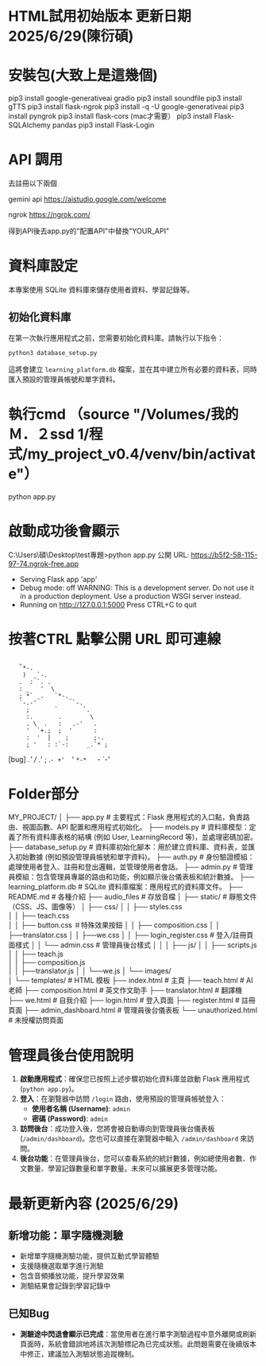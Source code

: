 # HTML試用初始版本 更新日期2025/6/29(陳衍碩)
# 安裝包(大致上是這幾個)

pip3 install google-generativeai gradio
pip3 install soundfile
pip3 install gTTS
pip3 install flask-ngrok
pip3 install -q -U google-generativeai
pip3 install pyngrok
pip3 install flask-cors  (mac才需要）
pip3 install Flask-SQLAlchemy pandas
pip3 install Flask-Login

# API 調用

去註冊以下兩個

gemini api
https://aistudio.google.com/welcome

ngrok
https://ngrok.com/

得到API後去app.py的"配置API"中替換"YOUR_API"

# 資料庫設定

本專案使用 SQLite 資料庫來儲存使用者資料、學習記錄等。

## 初始化資料庫

在第一次執行應用程式之前，您需要初始化資料庫。請執行以下指令：

```bash
python3 database_setup.py
```

這將會建立 `learning_platform.db` 檔案，並在其中建立所有必要的資料表，同時匯入預設的管理員帳號和單字資料。

# 執行cmd （source "/Volumes/我的Ｍ．２ssd 1/程式/my_project_v0.4/venv/bin/activate"）

python app.py

# 啟動成功後會顯示

C:\Users\碩\Desktop\test專題>python app.py
公開 URL: https://b5f2-58-115-97-74.ngrok-free.app
 * Serving Flask app 'app'
 * Debug mode: off
WARNING: This is a development server. Do not use it in a production deployment. Use a production WSGI server instead.
 * Running on http://127.0.0.1:5000
Press CTRL+C to quit

# 按著CTRL 點擊公開 URL 即可連線

       _                        
       `*-.                    
        )  _`-.                 
       .  : `. .                
       : _   '  \               
       ; *` _.   `*-._          
       `-.-'          `-.       
         ;       `       `.     
         :.       .        \    
         . \  .   :   .-'   .   
         '  `+.;  ;  '      :   
         :  '  |    ;       ;-. 
         ; '   : :`-:     _.`* ;
[bug] .*' /  .*' ; .*`- +'  `*' 
      `*-*   `*-*  `*-*'



# Folder部分

MY_PROJECT/
│
├── app.py                # 主要程式：Flask 應用程式的入口點，負責路由、視圖函數、API 配置和應用程式初始化。
├── models.py             # 資料庫模型：定義了所有資料庫表格的結構 (例如 User, LearningRecord 等)，並處理密碼加密。
├── database_setup.py     # 資料庫初始化腳本：用於建立資料庫、資料表，並匯入初始數據 (例如預設管理員帳號和單字資料)。
├── auth.py               # 身份驗證模組：處理使用者登入、註冊和登出邏輯，並管理使用者會話。
├── admin.py              # 管理員模組：包含管理員專屬的路由和功能，例如顯示後台儀表板和統計數據。
├── learning_platform.db  # SQLite 資料庫檔案：應用程式的資料庫文件。
├── README.md             # 各種介紹
├── audio_files           # 存放音檔
│
├── static/               # 靜態文件（CSS、JS、圖像等）
│   ├── css/
│   │   ├── styles.css    
│   │   ├── teach.css    
│   │   ├── button.css   ＃特殊效果按鈕
│   │   ├── composition.css 
│   │   ├──translator.css
│   │   ├──we.css
│   │   ├── login_register.css # 登入/註冊頁面樣式
│   │   └── admin.css          # 管理員後台樣式
│   │
│   ├── js/
│   │   ├── scripts.js    
│   │   ├── teach.js  
│   │   ├── composition.js     
│   │   ├──translator.js
│   │   └──we.js
│   └── images/           
│
└── templates/            # HTML 模板
    ├── index.html        # 主頁
    ├── teach.html        # AI老師
    ├── composition.html  # 英文作文助手
    ├── translator.html   # 翻譯機
    ├── we.html           # 自我介紹
    ├── login.html        # 登入頁面
    ├── register.html     # 註冊頁面
    ├── admin_dashboard.html # 管理員後台儀表板
    └── unauthorized.html # 未授權訪問頁面

# 管理員後台使用說明

1.  **啟動應用程式**：確保您已按照上述步驟初始化資料庫並啟動 Flask 應用程式 (`python app.py`)。
2.  **登入**：在瀏覽器中訪問 `/login` 路由，使用預設的管理員帳號登入：
    *   **使用者名稱 (Username)**: `admin`
    *   **密碼 (Password)**: `admin`
3.  **訪問後台**：成功登入後，您將會被自動導向到管理員後台儀表板 (`/admin/dashboard`)。您也可以直接在瀏覽器中輸入 `/admin/dashboard` 來訪問。
4.  **後台功能**：在管理員後台，您可以查看系統的統計數據，例如總使用者數、作文數量、學習記錄數量和單字數量。未來可以擴展更多管理功能。

# 最新更新內容 (2025/6/29)

## 新增功能：單字隨機測驗
- 新增單字隨機測驗功能，提供互動式學習體驗
- 支援隨機選取單字進行測驗
- 包含音頻播放功能，提升學習效果
- 測驗結果會記錄到學習記錄中

## 已知Bug
- **測驗途中閃退會顯示已完成**：當使用者在進行單字測驗過程中意外離開或刷新頁面時，系統會錯誤地將該次測驗標記為已完成狀態。此問題需要在後續版本中修正，建議加入測驗狀態追蹤機制。
